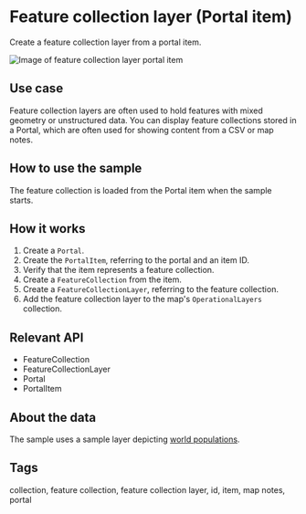 # Feature collection layer (Portal item)

Create a feature collection layer from a portal item.

![Image of feature collection layer portal item](feature-collection-layer-portal-item.jpg)

## Use case

Feature collection layers are often used to hold features with mixed geometry or unstructured data. You can display feature collections stored in a Portal, which are often used for showing content from a CSV or map notes.

## How to use the sample

The feature collection is loaded from the Portal item when the sample starts.

## How it works

1. Create a `Portal`.
2. Create the `PortalItem`, referring to the portal and an item ID.
3. Verify that the item represents a feature collection.
4. Create a `FeatureCollection` from the item.
5. Create a `FeatureCollectionLayer`, referring to the feature collection.
6. Add the feature collection layer to the map's `OperationalLayers` collection.

## Relevant API

* FeatureCollection
* FeatureCollectionLayer
* Portal
* PortalItem

## About the data

The sample uses a sample layer depicting [world populations](https://www.arcgis.com/home/item.html?id=32798dfad17942858d5eef82ee802f0b).

## Tags

collection, feature collection, feature collection layer, id, item, map notes, portal

